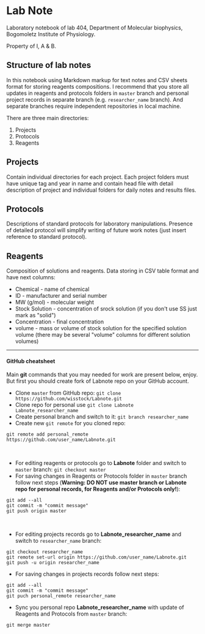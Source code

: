 Lab Note
========

Laboratory notebook of lab 404, Department of Molecular biophysics, Bogomoletz Institute of Physiology.

Property of I, A & B.


## Structure of lab notes
In this notebook using Markdown markup for text notes and CSV sheets format for storing reagents compositions. I recommend that you store all updates in reagents and protocols folders in `master` branch and personal project records in separate branch (e.g. `researcher_name` branch). And separate branches require independent repositories in local machine. 


There are three main directories:
 1. Projects
 2. Protocols
 3. Reagents


## Projects
Contain individual directories for each project.
Each project folders must have unique tag and year in name and contain head file with detail description of project and individual folders for daily notes and results files.

## Protocols
Descriptions of standard protocols for laboratory manipulations. Presence of detailed protocol will simplify writing of future work notes (just insert reference to standard protocol).

## Reagents
Composition of solutions and reagents.
Data storing in CSV table format and have next columns:
 - Chemical - name of chemical
 - ID - manufacturer and serial number
 - MW (g/mol) - molecular weight
 - Stock Solution - concentration of srock solution (if you don't use SS just mark as "solid")
 - Concentration - final concentration
 - volume - mass or volume of stock solution for the specified solution volume (there may be several "volume" columns for different solution volumes)

---

#### GitHub cheatsheet

Main **git** commands that you may needed for work are present below, enjoy. But first you should create fork of Labnote repo on your GitHub account.


- Clone `master` from GitHub repo: `git clone https://github.com/wisstock/Labnote.git`
- Clone repo for personal use `git clone Labnote Labnote_researcher_name`
- Create personal branch and switch to it: `git branch researcher_name`
- Create new `git remote` for you cloned repo:
```
git remote add personal_remote https://github.com/user_name/Labnote.git
```

&nbsp;

- For editing reagents or protocols go to **Labnote** folder and switch to `master` branch: `git checkout master`
- For saving changes in Reagents or Protocols folder in `master` branch follow next steps (**Warning: DO NOT use master branch or Labnote repo for personal records, for Reagents and/or Protocols only!**):
```
git add --all
git commit -m "commit message"
git push origin master
```

&nbsp;

- For editing projects records go to **Labnote_researcher_name** and switch to `researcher_name` branch:
```
git checkout researcher_name
git remote set-url origin https://github.com/user_name/Labnote.git
git push -u origin researcher_name

```

- For saving changes in projects records follow next steps:
```
git add --all
git commit -m "commit message"
git puch personal_remote researcher_name
```
- Sync you personal repo **Labnote_researcher_name** with update of Reagents and Protocols from `master` branch:
```
git merge master
```